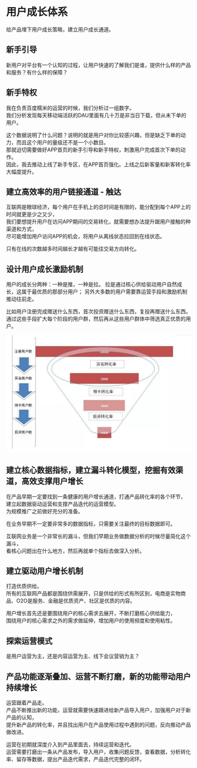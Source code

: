 # 用户成长体系

给产品埋下用户成长策略，建立用户成长通道。

## 新手引导
新用户对平台有一个认知的过程，让用户快速的了解我们是谁，提供什么样的产品和服务？有什么样的保障？

## 新手特权
我在负责百度糯米的运营的时候，我们分析过一组数字。  
我们分析发现每天移动端活跃的DAU里面有几十万是非当日下载，但从未下单的用户。  

这个数据说明了什么问题？说明的就是用户对你比较感兴趣，但是缺乏下单的动力，而且这个用户的量级还不是一个小数目。  
那就迫切需要做好APP首页的新手引导和新手特权，刺激用户完成首次下单的动作。  
因此，我去推动上线了新手专区，在APP首页强化。上线之后新客量和新客转化率大幅度提升。

## 建立高效率的用户链接通道 - 触达

互联网是眼球经济，每个用户在手机上的总时间是有限的，能分配到每个APP上的时间就更是少之又少，  
我们要想提升用户在访问APP期间的交易转化，就需要想办法提升跟用户接触的种渠道和方式，  
尽可能增加用户访问APP的机会，将用户从离线状态拉回到在线状态。  

只有在线的次数越多时间越长才越有可能往交易方向转化。

## 设计用户成长激励机制

用户的成长分两种：一种是推，一种是拉。
拉是通过核心供给驱动用户自然成长，这属于最优质的那部分用户；
另外大多数的用户需要靠运营手段和激励机制推动往前走。

比如用户注册完成赠送什么东西，首次投资赠送什么东西，复投再赠送什么东西。  
通过这些手段扩大每个阶段的用户群，然后再从这些用户群体中筛选真正优质的用户。

![](_pic/UG-Plan.jpeg)

## 建立核心数据指标，建立漏斗转化模型，挖掘有效渠道，高效支撑用户增长

在产品早期一定要找到一条健康的用户增长通道，打通产品转化率的各个环节，  
建立起数据驱动运营和支撑产品迭代的运营模型。  
为规模推广之前做好充分的准备。

在业务早期不一定要非常多的数据指标，只需要关注最终的目标数据即可。

互联网业务是一个非常长的漏斗，但我们早期业务做数据分析的时候尽量简化这个漏斗，  
看核心问题出在什么地方，然后再就单个指标去做深入分析。

## 建立驱动用户增长机制
打造优质供给。  
所有的互联网产品都是围绕供需展开，只是供给的形式有所区别，电商是实物商品、O2O是服务、金融是优质资产、社区是优质的内容。  

用户增长首先还是要围绕用户的核心需求去展开，不断打磨核心供给能力，  
围绕用户的核心需求之外的需求做延伸，增加用户的使用频度和使用粘性。

## 探索运营模式
是用户运营为主，还是内容运营为主、线下会议营销为主？

## 产品功能逐渐叠加、运营不断打磨，新的功能带动用户持续增长
运营跟着产品走。  
产品不断推出新的功能，运营就需要快速跟进给新产品导入用户，加强用户对于新产品的认知，  
提升新产品的转化率，并且找出用户在产品使用过程中遇到的问题，反向推动产品做改进。  

运营在初期就深度介入到产品里面去，持续运营和迭代。  
运营需要打磨出一条从产品发布，导入用户，收集问题反馈，查看数据，分析转化率、留存等数据，提出产品迭代需求，产品迭代完整的闭环。
